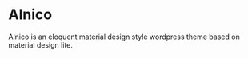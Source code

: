 # Alnico
Alnico is an eloquent material design style wordpress theme based on material design lite.

